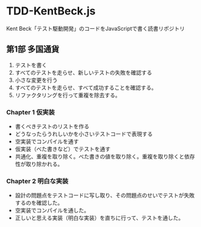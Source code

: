 # TDD-KentBeck.js
Kent Beck「テスト駆動開発」のコードをJavaScriptで書く読書リポジトリ

## 第1部 多国通貨

1. テストを書く
2. すべてのテストを走らせ、新しいテストの失敗を確認する
3. 小さな変更を行う
4. すべてのテストを走らせ、すべて成功することを確認する。
5. リファクタリングを行って重複を除去する。

### Chapter 1 仮実装

* 書くべきテストのリストを作る
* どうなったらうれしいかを小さいテストコードで表現する
* 空実装でコンパイルを通す
* 仮実装（べた書きなど）でテストを通す
* 共通化、重複を取り除く。べた書きの値を取り除く。重複を取り除くと依存性が取り除かれる。
  
### Chapter 2 明白な実装

* 設計の問題点をテストコードに写し取り、その問題点のせいでテストが失敗するのを確認した。
* 空実装でコンパイルを通した。
* 正しいと思える実装（明白な実装）を直ちに行って、テストを通した。